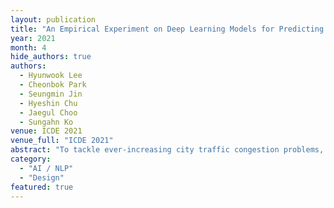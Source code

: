 ```yaml
---
layout: publication
title: "An Empirical Experiment on Deep Learning Models for Predicting Traffic Data"
year: 2021
month: 4
hide_authors: true
authors:
  - Hyunwook Lee
  - Cheonbok Park
  - Seungmin Jin
  - Hyeshin Chu
  - Jaegul Choo
  - Sungahn Ko
venue: ICDE 2021
venue_full: "ICDE 2021"
abstract: "To tackle ever-increasing city traffic congestion problems, researchers have proposed deep learning models to aid decision-makers in the traffic control domain. Although the proposed models have been remarkably improved in recent years, there are still questions that need to be answered before deploying models. For example, it is difficult to figure out which models provide state-of-the-art performance, as recently proposed models have often been evaluated with different datasets and experiment environments. It is also difficult to determine which models would work when traffic conditions change abruptly (e.g., rush hour). In this work, we conduct two experiments to answer the two questions. In the first experiment, we conduct an experiment with the state-of-the-art models and the identical public datasets to compare model performance under a consistent experiment environment. We then extract a set of temporal regions in the datasets, whose speeds change abruptly and use these regions to explore model performance with difficult intervals. The experiment results indicate that Graph-WaveNet and GMAN show better performance in general. We also find that prediction models tend to have varying performances with data and intervals, which calls for in-depth analysis of models on difficult intervals for real-world deployment."
category:
  - "AI / NLP"
  - "Design"
featured: true
---
```

